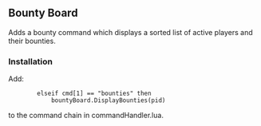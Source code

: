 ## Bounty Board
Adds a bounty command which displays a sorted list of active players and their bounties.

### Installation
Add:  
```
		elseif cmd[1] == "bounties" then
		    bountyBoard.DisplayBounties(pid)
```
to the command chain in commandHandler.lua.
